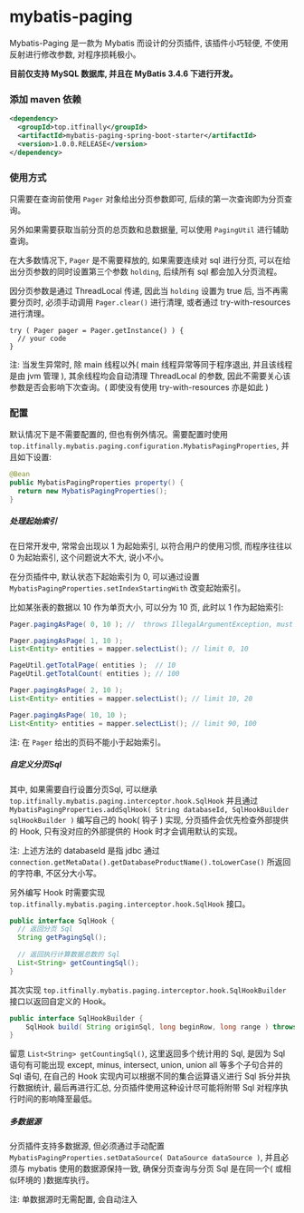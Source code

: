 # mybatis-paging

Mybatis-Paging 是一款为 Mybatis 而设计的分页插件, 该插件小巧轻便, 不使用反射进行修改参数, 对程序损耗极小。

<strong>目前仅支持 MySQL 数据库, 并且在 MyBatis 3.4.6 下进行开发。</strong>


### 添加 maven 依赖
```xml
<dependency>
  <groupId>top.itfinally</groupId>
  <artifactId>mybatis-paging-spring-boot-starter</artifactId>
  <version>1.0.0.RELEASE</version>
</dependency>
```


### 使用方式

只需要在查询前使用 `Pager` 对象给出分页参数即可, 后续的第一次查询即为分页查询。

另外如果需要获取当前分页的总页数和总数据量, 可以使用 `PagingUtil` 进行辅助查询。

在大多数情况下, `Pager` 是不需要释放的, 如果需要连续对 sql 进行分页, 可以在给出分页参数的同时设置第三个参数 `holding`, 后续所有 sql 都会加入分页流程。

因分页参数是通过 ThreadLocal 传递, 因此当 `holding` 设置为 true 后, 当不再需要分页时, 必须手动调用 `Pager.clear()` 进行清理, 或者通过 try-with-resources 进行清理。

```
try ( Pager pager = Pager.getInstance() ) {
  // your code
}
```

注: 当发生异常时, 除 main 线程以外( main 线程异常等同于程序退出, 并且该线程是由 jvm 管理 ), 其余线程均会自动清理 ThreadLocal 的参数, 因此不需要关心该参数是否会影响下次查询。( 即使没有使用 try-with-resources 亦是如此 )


### 配置

默认情况下是不需要配置的, 但也有例外情况。需要配置时使用 `top.itfinally.mybatis.paging.configuration.MybatisPagingProperties`, 并且如下设置:

```java
@Bean
public MybatisPagingProperties property() {
  return new MybatisPagingProperties();
}
```

##### 处理起始索引

在日常开发中, 常常会出现以 1 为起始索引, 以符合用户的使用习惯, 而程序往往以 0 为起始索引, 这个问题说大不大, 说小不小。

在分页插件中, 默认状态下起始索引为 0, 可以通过设置 `MybatisPagingProperties.setIndexStartingWith` 改变起始索引。

比如某张表的数据以 10 作为单页大小, 可以分为 10 页, 此时以 1 作为起始索引:

```java
Pager.pagingAsPage( 0, 10 ); //  throws IllegalArgumentException, must be 0 > ${indexStartingWith}

Pager.pagingAsPage( 1, 10 );
List<Entity> entities = mapper.selectList(); // limit 0, 10

PageUtil.getTotalPage( entities );  // 10
PageUtil.getTotalCount( entities ); // 100

Pager.pagingAsPage( 2, 10 );
List<Entity> entities = mapper.selectList(); // limit 10, 20

Pager.pagingAsPage( 10, 10 );
List<Entity> entities = mapper.selectList(); // limit 90, 100
```

注: 在 `Pager` 给出的页码不能小于起始索引。

##### 自定义分页Sql

其中, 如果需要自行设置分页Sql, 可以继承 `top.itfinally.mybatis.paging.interceptor.hook.SqlHook` 并且通过`MybatisPagingProperties.addSqlHook( String databaseId, SqlHookBuilder sqlHookBuilder )` 编写自己的 hook( 钩子 ) 实现, 分页插件会优先检查外部提供的 Hook, 只有没对应的外部提供的 Hook 时才会调用默认的实现。

注: 上述方法的 databaseId 是指 jdbc 通过 `connection.getMetaData().getDatabaseProductName().toLowerCase()` 所返回的字符串, 不区分大小写。

另外编写 Hook 时需要实现 `top.itfinally.mybatis.paging.interceptor.hook.SqlHook` 接口。

```java
public interface SqlHook {
  // 返回分页 Sql
  String getPagingSql();
  
  // 返回执行计算数据总数的 Sql
  List<String> getCountingSql();
}
```

其次实现 `top.itfinally.mybatis.paging.interceptor.hook.SqlHookBuilder` 接口以返回自定义的 Hook。

```java
public interface SqlHookBuilder {
    SqlHook build( String originSql, long beginRow, long range ) throws JSQLParserException;
}
```

留意 `List<String> getCountingSql()`, 这里返回多个统计用的 Sql, 是因为 Sql 语句有可能出现 except, minus, intersect, union, union all 等多个子句合并的 Sql 语句, 在自己的 Hook 实现内可以根据不同的集合运算语义进行 Sql 拆分并执行数据统计, 最后再进行汇总, 分页插件使用这种设计尽可能将附带 Sql 对程序执行时间的影响降至最低。

##### 多数据源

分页插件支持多数据源, 但必须通过手动配置 `MybatisPagingProperties.setDataSource( DataSource dataSource )`, 并且必须与 mybatis 使用的数据源保持一致, 确保分页查询与分页 Sql 是在同一个( 或相似环境的 )数据库执行。

注: 单数据源时无需配置, 会自动注入

